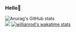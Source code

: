 ### Hello👋
![Anurag's GitHub stats](https://github-readme-stats.vercel.app/api?username=wonyongChoi05&theme=swift&show_icons=true)<br>
<img src="https://github-readme-stats.vercel.app/api/top-langs/?username=wonyongChoi05&hide=r,jupyter%20notebook,c%23&count_private=true&langs_count=10&theme=swift"/>
[![willianrod's wakatime stats](https://github-readme-stats.vercel.app/api/wakatime?username=wonyongChoi05)](https://github.com/anuraghazra/github-readme-stats)
